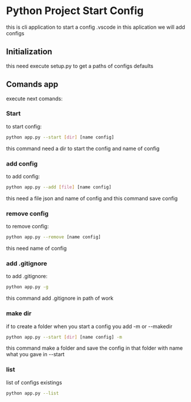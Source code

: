 
# Python Project Start Config

this is cli application to start a config .vscode
in this aplication we will add configs



## Initialization

this need execute setup.py to get a paths of configs defaults


## Comands app

execute next comands:

### Start
to start config:
``` bash
python app.py --start [dir] [name config]
```
this command need a dir to start the config and name of config

### add config
to add config:
``` bash
python app.py --add [file] [name config]
```
this need a file json and name of config and this command save config

### remove config
to remove config:
``` bash
python app.py --remove [name config]
```
this need name of config

### add .gitignore
to add .gitignore:
``` bash
python app.py -g
```
this command add .gitignore in path of work

### make dir 
if to create a folder when you start a config you add -m or --makedir
``` bash
python app.py --start [dir] [name config] -m
```
this command make a folder and save the config in that folder with name what you gave in --start

### list
list of configs existings
``` bash
python app.py --list 
```

